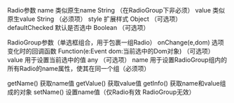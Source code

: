 Radio参数
name  类似原生name  String （在RadioGroup下非必须）
value 类似原生value  String （必须项）
style 扩展样式 Object （可选项）
defaultChecked  默认是否选中 Boolean （可选项）

RadioGroup参数（单选框组合，用于包裹一组Radio）
onChange(e,dom)  选项变化时的回调函数   Function(e:Event   dom:当前选中的Dom对象) （可选项）
value  用于设置当前选中的值   any  （可选项）
name  用于设置RadioGroup组内的所有Radio的name属性，使其在同一个组（必须项）

getName() 获取name值
getValue() 获取value值
getInfo() 获取name和value组成的对象
setName() 设置name值（仅Radio有效 RadioGroup无效）
